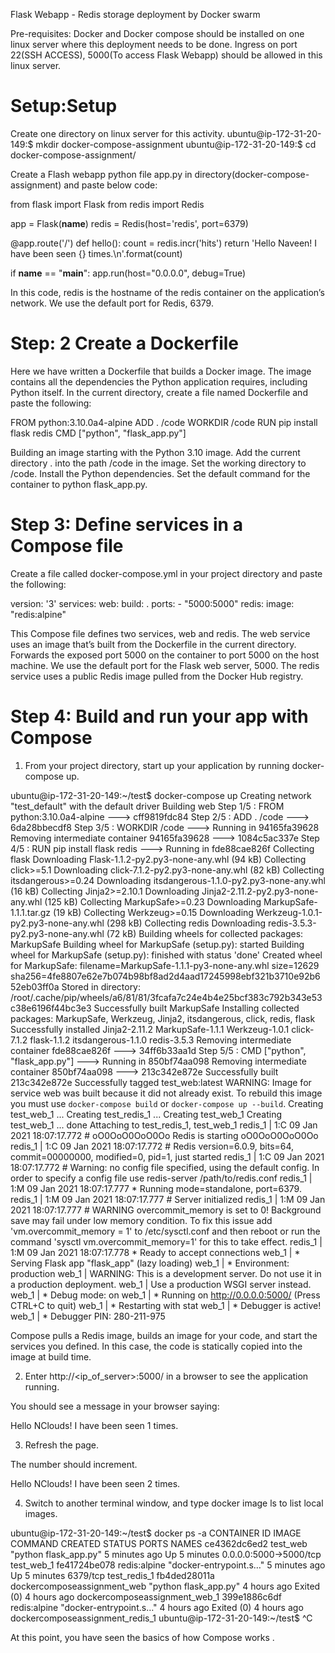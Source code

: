 Flask Webapp - Redis storage deployment by Docker swarm

Pre-requisites:
Docker and Docker compose should be installed on one linux server where this deployment needs to be done.
Ingress on port 22(SSH ACCESS), 5000(To access Flask Webapp) should be allowed in this linux server.

Setup:Setup
=================

Create one directory on linux server for this activity. 
ubuntu@ip-172-31-20-149:$ mkdir docker-compose-assignment 
ubuntu@ip-172-31-20-149:$ cd docker-compose-assignment/

Create a Flash webapp python file app.py in directory(docker-compose-assignment) and paste below code: 

from flask import Flask
from redis import Redis

app = Flask(__name__)
redis = Redis(host='redis', port=6379)

@app.route('/')
def hello():
    count = redis.incr('hits')
    return 'Hello Naveen! I have been seen {} times.\n'.format(count)

if __name__ == "__main__":
    app.run(host="0.0.0.0", debug=True)

In this code, redis is the hostname of the redis container on the application’s network. We use the default port for Redis, 6379.

Step: 2 Create a Dockerfile
===========================

Here we have written a Dockerfile that builds a Docker image. The image contains all the dependencies the Python application requires, including Python itself. 
In the current directory, create a file named Dockerfile and paste the following:

FROM python:3.10.0a4-alpine
ADD . /code
WORKDIR /code
RUN pip install flask redis
CMD ["python", "flask_app.py"]

Building an image starting with the Python 3.10 image. Add the current directory . into the path /code in the image. Set the working directory to /code. 
Install the Python dependencies. Set the default command for the container to python flask_app.py.

Step 3: Define services in a Compose file
=========================================

Create a file called docker-compose.yml in your project directory and paste the following:

version: '3'
services:
  web:
    build: .
    ports:
     - "5000:5000"
  redis:
    image: "redis:alpine"


This Compose file defines two services, web and redis. 
The web service uses an image that’s built from the Dockerfile in the current directory.
Forwards the exposed port 5000 on the container to port 5000 on the host machine. 
We use the default port for the Flask web server, 5000.
The redis service uses a public Redis image pulled from the Docker Hub registry.

Step 4: Build and run your app with Compose
===========================================

1. From your project directory, start up your application by running docker-compose up.

ubuntu@ip-172-31-20-149:~/test$ docker-compose up
Creating network "test_default" with the default driver
Building web
Step 1/5 : FROM python:3.10.0a4-alpine
 ---> cff9819fdc84
Step 2/5 : ADD . /code
 ---> 6da28bbecdf8
Step 3/5 : WORKDIR /code
 ---> Running in 94165fa39628
Removing intermediate container 94165fa39628
 ---> 1084c5ac337e
Step 4/5 : RUN pip install flask redis
 ---> Running in fde88cae826f
Collecting flask
  Downloading Flask-1.1.2-py2.py3-none-any.whl (94 kB)
Collecting click>=5.1
  Downloading click-7.1.2-py2.py3-none-any.whl (82 kB)
Collecting itsdangerous>=0.24
  Downloading itsdangerous-1.1.0-py2.py3-none-any.whl (16 kB)
Collecting Jinja2>=2.10.1
  Downloading Jinja2-2.11.2-py2.py3-none-any.whl (125 kB)
Collecting MarkupSafe>=0.23
  Downloading MarkupSafe-1.1.1.tar.gz (19 kB)
Collecting Werkzeug>=0.15
  Downloading Werkzeug-1.0.1-py2.py3-none-any.whl (298 kB)
Collecting redis
  Downloading redis-3.5.3-py2.py3-none-any.whl (72 kB)
Building wheels for collected packages: MarkupSafe
  Building wheel for MarkupSafe (setup.py): started
  Building wheel for MarkupSafe (setup.py): finished with status 'done'
  Created wheel for MarkupSafe: filename=MarkupSafe-1.1.1-py3-none-any.whl size=12629 sha256=4fe8807e62e7b074b98bf8ad2d4aad17245998ebf321b3710e92b652eb03ff0a
  Stored in directory: /root/.cache/pip/wheels/a6/81/81/3fcafa7c24e4b4e25bcf383c792b343e53c38e6196f44bc3e3
Successfully built MarkupSafe
Installing collected packages: MarkupSafe, Werkzeug, Jinja2, itsdangerous, click, redis, flask
Successfully installed Jinja2-2.11.2 MarkupSafe-1.1.1 Werkzeug-1.0.1 click-7.1.2 flask-1.1.2 itsdangerous-1.1.0 redis-3.5.3
Removing intermediate container fde88cae826f
 ---> 34ff6b33aa1d
Step 5/5 : CMD ["python", "flask_app.py"]
 ---> Running in 850bf74aa098
Removing intermediate container 850bf74aa098
 ---> 213c342e872e
Successfully built 213c342e872e
Successfully tagged test_web:latest
WARNING: Image for service web was built because it did not already exist. To rebuild this image you must use `docker-compose build` or `docker-compose up --build`.
Creating test_web_1 ...
Creating test_redis_1 ...
Creating test_web_1
Creating test_web_1 ... done
Attaching to test_redis_1, test_web_1
redis_1  | 1:C 09 Jan 2021 18:07:17.772 # oO0OoO0OoO0Oo Redis is starting oO0OoO0OoO0Oo
redis_1  | 1:C 09 Jan 2021 18:07:17.772 # Redis version=6.0.9, bits=64, commit=00000000, modified=0, pid=1, just started
redis_1  | 1:C 09 Jan 2021 18:07:17.772 # Warning: no config file specified, using the default config. In order to specify a config file use redis-server /path/to/redis.conf
redis_1  | 1:M 09 Jan 2021 18:07:17.777 * Running mode=standalone, port=6379.
redis_1  | 1:M 09 Jan 2021 18:07:17.777 # Server initialized
redis_1  | 1:M 09 Jan 2021 18:07:17.777 # WARNING overcommit_memory is set to 0! Background save may fail under low memory condition. To fix this issue add 'vm.overcommit_memory = 1' to /etc/sysctl.conf and then reboot or run the command 'sysctl vm.overcommit_memory=1' for this to take effect.
redis_1  | 1:M 09 Jan 2021 18:07:17.778 * Ready to accept connections
web_1    |  * Serving Flask app "flask_app" (lazy loading)
web_1    |  * Environment: production
web_1    |    WARNING: This is a development server. Do not use it in a production deployment.
web_1    |    Use a production WSGI server instead.
web_1    |  * Debug mode: on
web_1    |  * Running on http://0.0.0.0:5000/ (Press CTRL+C to quit)
web_1    |  * Restarting with stat
web_1    |  * Debugger is active!
web_1    |  * Debugger PIN: 280-211-975

Compose pulls a Redis image, builds an image for your code, and start the services you defined. 
In this case, the code is statically copied into the image at build time.

2. Enter http://<ip_of_server>:5000/ in a browser to see the application running.

You should see a message in your browser saying:

Hello NClouds! I have been seen 1 times. 

3. Refresh the page.

The number should increment.

Hello NClouds! I have been seen 2 times. 

4. Switch to another terminal window, and type docker image ls to list local images.

ubuntu@ip-172-31-20-149:~/test$ docker ps -a
CONTAINER ID        IMAGE                         COMMAND                  CREATED             STATUS                   PORTS                    NAMES
ce4362dc6ed2        test_web                      "python flask_app.py"    5 minutes ago       Up 5 minutes             0.0.0.0:5000->5000/tcp   test_web_1
fe41724be078        redis:alpine                  "docker-entrypoint.s…"   5 minutes ago       Up 5 minutes             6379/tcp                 test_redis_1
fb4ded28011a        dockercomposeassignment_web   "python flask_app.py"    4 hours ago         Exited (0) 4 hours ago                            dockercomposeassignment_web_1
399e1886c6df        redis:alpine                  "docker-entrypoint.s…"   4 hours ago         Exited (0) 4 hours ago                            dockercomposeassignment_redis_1
ubuntu@ip-172-31-20-149:~/test$ ^C

At this point, you have seen the basics of how Compose works . 
